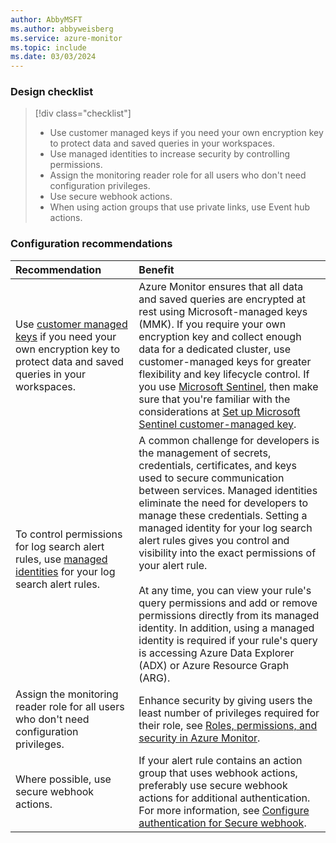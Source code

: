 ```yaml
---
author: AbbyMSFT
ms.author: abbyweisberg
ms.service: azure-monitor
ms.topic: include
ms.date: 03/03/2024
---
```


### Design checklist

> [!div class="checklist"]
> * Use customer managed keys if you need your own encryption key to protect data and saved queries in your workspaces.
> * Use managed identities to increase security by controlling permissions.
> * Assign the monitoring reader role for all users who don't need configuration privileges.
> * Use secure webhook actions.
> * When using action groups that use private links, use Event hub actions.

### Configuration recommendations

| Recommendation | Benefit |
|:---------------|:--------|
| Use [customer managed keys](../logs/customer-managed-keys.md) if you need your own encryption key to protect data and saved queries in your workspaces. | Azure Monitor ensures that all data and saved queries are encrypted at rest using Microsoft-managed keys (MMK). If you require your own encryption key and collect enough data for a dedicated cluster, use customer-managed keys for greater flexibility and key lifecycle control. If you use [Microsoft Sentinel](/azure/sentinel/overview), then make sure that you're familiar with the considerations at [Set up Microsoft Sentinel customer-managed key](/azure/sentinel/customer-managed-keys). |
| To control permissions for log search alert rules, use [managed identities](/azure/active-directory/managed-identities-azure-resources/overview) for your log search alert rules. | A common challenge for developers is the management of secrets, credentials, certificates, and keys used to secure communication between services. Managed identities eliminate the need for developers to manage these credentials. Setting a managed identity for your log search alert rules gives you control and visibility into the exact permissions of your alert rule.<br><br>At any time, you can view your rule's query permissions and add or remove permissions directly from its managed identity. In addition, using a managed identity is required if your rule's query is accessing Azure Data Explorer (ADX) or Azure Resource Graph (ARG). |
| Assign the monitoring reader role for all users who don't need configuration privileges. | Enhance security by giving users the least number of privileges required for their role, see [Roles, permissions, and security in Azure Monitor](../roles-permissions-security.md). |
| Where possible, use secure webhook actions. | If your alert rule contains an action group that uses webhook actions, preferably use secure webhook actions for additional authentication. For more information, see [Configure authentication for Secure webhook](../alerts/action-groups.md#configure-authentication-for-secure-webhook). |
